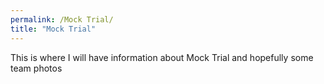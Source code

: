 ```yaml
---
permalink: /Mock Trial/
title: "Mock Trial"
---
```


This is where I will have information about Mock Trial and hopefully some team photos 
